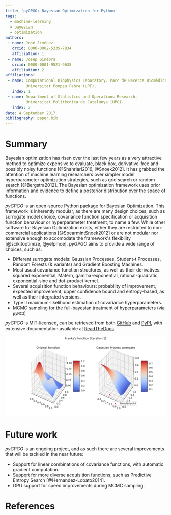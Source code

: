 ```yaml
---
title: 'pyGPGO: Bayesian Optimization for Python'
tags:
  - machine-learning
  - bayesian
  - optimization
authors:
 - name: José Jiménez
   orcid: 0000-0002-5335-7834
   affiliation: 1
 - name: Josep Ginebra
   orcid: 0000-0001-9521-9635
   affiliation: 2
affiliations:
 - name: Computational Biophysics Laboratory. Parc de Recerca Biomèdica de Barcelona (PRBB). 
         Universitat Pompeu Fabra (UPF).
   index: 1
 - name: Department of Statistics and Operations Research.
         Universitat Politècnica de Catalunya (UPC)-
   index: 2
date: 4 September 2017
bibliography: paper.bib
---
```


# Summary

Bayesian optimization has risen over the last few years as a very attractive method to optimize
expensive to evaluate, black box, derivative-free and possibly noisy functions [@Shahriari2016,
@Snoek2012]. It has grabbed the attention of machine learning researchers over simpler model hyperparameter optimization strategies, such as grid search or random search [@Bergstra2012]. The Bayesian optimization
framework uses prior information and evidence to define a posterior distribution over the space of functions.

*pyGPGO* is an open-source Python package for Bayesian Optimization. This framework is 
inherently modular, as there are many design choices, such as surrogate model choice, 
covariance function specification or acquisition function behaviour or hyperparameter
treatment, to name a few. While other software for Bayesian Optimization exists, either they
are restricted to non-commercial applications [@SpearmintSnoek2012] or are not modular nor extensive
enough to accomodate the framework's flexibility [@scikitoptimize, @yelpmoe]. *pyGPGO* aims to provide
a wide range of choices, such as:

- Different surrogate models: Gaussian Processes, Student-t Processes, Random Forests (& variants)
  and Gradient Boosting Machines.
- Most usual covariance function structures, as well as their derivatives: squared exponential,
  Matèrn, gamma-exponential, rational-quadratic, exponential-sine and dot-product kernel.
- Several acquisition function behaviours: probability of improvement, expected improvement,
  upper confidence bound and entropy-based, as well as their integrated versions.
- Type II maximum-likelihood estimation of covariance hyperparameters.
- MCMC sampling for the full-bayesian treatment of hyperparameters (via `pyMC3`)


*pyGPGO* is MIT-licensed, can be retrieved from both [GitHub](https://github.com/hawk31/pyGPGO)
and [PyPI](https://pypi.python.org/pypi/pyGPGO/0.3.0.dev1), with extensive documentation available at [ReadTheDocs](http://pygpgo.readthedocs.io/en/latest/).

![pyGPGO in action.](franke.gif)


# Future work

*pyGPGO* is an ongoing project, and as such there are several improvements that will be tackled
in the near future:

- Support for linear combinations of covariance functions, with automatic gradient computation.
- Support for more diverse acquisition functions, such as Predictive Entropy Search [@Hernandez-Lobato2014].
- GPU support for speed improvements during MCMC sampling.
 

# References
